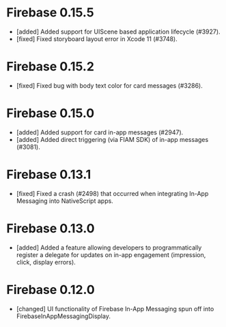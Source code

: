 # Firebase 0.15.5
- [added] Added support for UIScene based application lifecycle (#3927).
- [fixed] Fixed storyboard layout error in Xcode 11 (#3748).

# Firebase 0.15.2
- [fixed] Fixed bug with body text color for card messages (#3286).

# Firebase 0.15.0
- [added] Added support for card in-app messages (#2947).
- [added] Added direct triggering (via FIAM SDK) of in-app messages (#3081).

# Firebase 0.13.1
- [fixed] Fixed a crash (#2498) that occurred when integrating In-App Messaging into NativeScript apps.

# Firebase 0.13.0
- [added] Added a feature allowing developers to programmatically register a delegate for updates on in-app engagement (impression, click, display errors).

# Firebase 0.12.0
- [changed] UI functionality of Firebase In-App Messaging spun off into FirebaseInAppMessagingDisplay.
